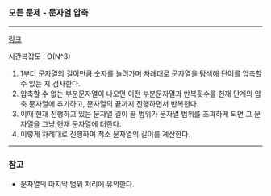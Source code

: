 ### 모든 문제 - 문자열 압축
___

[링크](https://programmers.co.kr/learn/courses/30/lessons/60057)

시간복잡도 : O(N^3)

1. 1부터 문자열의 길이만큼 숫자를 늘려가며 차례대로 문자열을 탐색해 단어를 압축할 수 있는 지 검사한다.
2. 압축할 수 없는 부분문자열이 나오면 이전 부분문자열과 반복횟수를 현재 단계의 압축 문자열에 추가하고, 문자열의 끝까지 진행하면서 반복한다.
3. 이때 현재 진행하고 있는 문자열 길이 끝 범위가 문자열 범위를 초과하게 되면 그 문자열을 그냥 현재 문자열에 더한다.
4. 이렇게 차례대로 진행하며 최소 문자열의 길이를 계산한다.
___
### 참고
* 문자열의 마지막 범위 처리에 유의한다.
